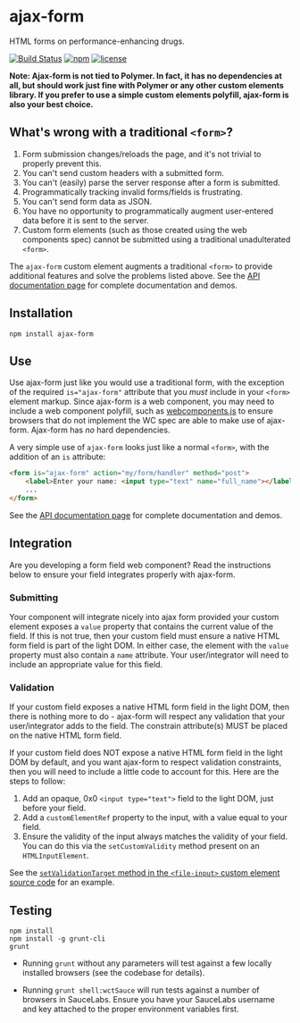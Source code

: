 ajax-form
=========

HTML forms on performance-enhancing drugs.

[![Build Status](https://travis-ci.org/rnicholus/ajax-form.svg?branch=master)](https://travis-ci.org/rnicholus/ajax-form)
[![npm](https://img.shields.io/npm/v/ajax-form.svg)](https://www.npmjs.com/package/ajax-form)
[![license](https://img.shields.io/badge/license-MIT-brightgreen.svg)](LICENSE)

**Note: Ajax-form is not tied to Polymer. In fact, it has no dependencies at all, but should work just fine with Polymer or any other custom elements library. If you prefer to use a simple custom elements polyfill, ajax-form is also your best choice.**

## What's wrong with a traditional `<form>`?
1. Form submission changes/reloads the page, and it's not trivial to properly prevent this.
2. You can't send custom headers with a submitted form.
3. You can't (easily) parse the server response after a form is submitted.
4. Programmatically tracking invalid forms/fields is frustrating.
5. You can't send form data as JSON.
6. You have no opportunity to programmatically augment user-entered data before it is sent to the server.
7. Custom form elements (such as those created using the web components spec) cannot be submitted using a traditional unadulterated `<form>`.

The `ajax-form` custom element augments a traditional `<form>` to provide additional features and solve the problems listed above. See the [API documentation page](http://ajax-form.raynicholus.com) for complete documentation and demos.

## Installation

`npm install ajax-form`

## Use

Use ajax-form just like you would use a traditional form, with the exception of the required `is="ajax-form"` attribute that you _must_ include in your `<form>` element markup. Since ajax-form is a web component, you may need to include a web component polyfill, such as [webcomponents.js](http://webcomponents.org/) to ensure browsers
that do not implement the WC spec are able to make use of ajax-form. Ajax-form has *no* hard
dependencies.

A very simple use of `ajax-form` looks just like a normal `<form>`, with the addition of an `is` attribute:

```html
<form is="ajax-form" action="my/form/handler" method="post">
    <label>Enter your name: <input type="text" name="full_name"></label>
    ...
</form>
```

See the [API documentation page](http://ajax-form.raynicholus.com) for complete documentation and demos.


## Integration
Are you developing a form field web component?  Read the instructions below to ensure
your field integrates properly with ajax-form.

### Submitting
Your component will integrate nicely into ajax form provided your custom element
exposes a `value` property that contains the current value of the field.  If this
is not true, then your custom field must ensure a native HTML form field is part of
the light DOM.  In either case, the element with the `value` property must also
contain a `name` attribute.  Your user/integrator will need to include an
appropriate value for this field.

### Validation
If your custom field exposes a native HTML form field in the light DOM, then there
is nothing more to do - ajax-form will respect any validation that your user/integrator
adds to the field.  The constrain attribute(s) MUST be placed on the native HTML form
field.

If your custom field does NOT expose a native HTML form field in the light DOM by
default, and you want ajax-form to respect validation constraints, then you will
need to include a little code to account for this.  Here are the steps to follow:

1. Add an opaque, 0x0 `<input type="text">` field to the light DOM, just before your field.
2. Add a `customElementRef` property to the input, with a value equal to your field.
3. Ensure the validity of the input always matches the validity of your field.  You can
do this via the `setCustomValidity` method present on an `HTMLInputElement`.

See the [`setValidationTarget` method in the `<file-input>` custom element source code](https://github.com/rnicholus/file-input/blob/1.1.4/file-input.js#L104)
for an example.


## Testing
```
npm install
npm install -g grunt-cli
grunt
```

- Running `grunt` without any parameters will test against a few locally installed browsers (see the codebase for details).

- Running `grunt shell:wctSauce` will run tests against a number of browsers in SauceLabs.  Ensure you have your SauceLabs username and key attached to the proper environment variables first.
